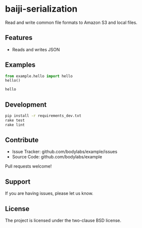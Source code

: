 baiji-serialization
===================

Read and write common file formats to Amazon S3 and local files.


Features
--------

- Reads and writes JSON


Examples
--------

```py
from example.hello import hello
hello()
```

```sh
hello
```


Development
-----------

```sh
pip install -r requirements_dev.txt
rake test
rake lint
```


Contribute
----------

- Issue Tracker: github.com/bodylabs/example/issues
- Source Code: github.com/bodylabs/example

Pull requests welcome!


Support
-------

If you are having issues, please let us know.


License
-------

The project is licensed under the two-clause BSD license.
